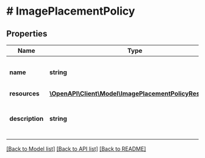 # # ImagePlacementPolicy

## Properties

Name | Type | Description | Notes
------------ | ------------- | ------------- | -------------
**name** | **string** | Image placement policy name. |
**resources** | [**\OpenAPI\Client\Model\ImagePlacementPolicyResources**](ImagePlacementPolicyResources.md) |  |
**description** | **string** | A description for Image placement policy. | [optional]

[[Back to Model list]](../../README.md#models) [[Back to API list]](../../README.md#endpoints) [[Back to README]](../../README.md)
